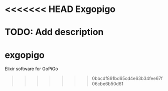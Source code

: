 <<<<<<< HEAD
Exgopigo
========

**TODO: Add description**
=======
# exgopigo
Elixir software for GoPiGo
>>>>>>> 0bbcdf891bd65cd4e63b34fee67f06cbe6b50d61
